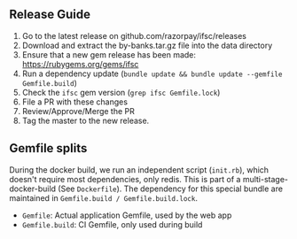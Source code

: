 ## Release Guide

1. Go to the latest release on github.com/razorpay/ifsc/releases
2. Download and extract the by-banks.tar.gz file into the data directory
3. Ensure that a new gem release has been made: https://rubygems.org/gems/ifsc
4. Run a dependency update (`bundle update && bundle update --gemfile Gemfile.build`)
5. Check the `ifsc` gem version (`grep ifsc Gemfile.lock`)
6. File a PR with these changes
7. Review/Approve/Merge the PR
8. Tag the master to the new release.

## Gemfile splits

During the docker build, we run an independent script (`init.rb`), which doesn't require most dependencies, only
redis. This is part of a multi-stage-docker-build (See `Dockerfile`). The dependency for this special bundle
are maintained in `Gemfile.build / Gemfile.build.lock`.

- `Gemfile`: Actual application Gemfile, used by the web app
- `Gemfile.build`: CI Gemfile, only used during build
